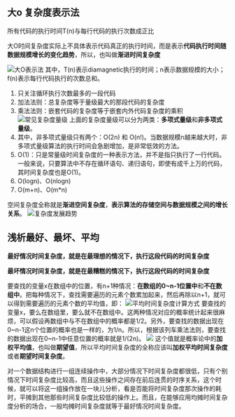 
## 大o 复杂度表示法
所有代码的执行时间T(n)与每行代码的执行次数成正比

大O时间复杂度实际上不具体表示代码真正的执行时间，而是表示**代码执行时间随数据规模增长的变化趋势**，所以，也叫做**渐进时间复杂度**

![大O表示法](https://static001.geekbang.org/resource/image/22/ef/22900968aa2b190072c985a08b0e92ef.png)
其中，T(n)表示diamagnetic执行的时间；n表示数据规模的大小；f(n)表示每行代码执行的次数总和。
1. 只关注循环执行次数最多的一段代码
2. 加法法则：总复杂度等于量级最大的那段代码的复杂度
3. 乘法法则：嵌套代码的复杂度等于嵌套内外代码复杂度的乘积
![常见复杂度量级](https://static001.geekbang.org/resource/image/37/0a/3723793cc5c810e9d5b06bc95325bf0a.jpg)
上面的复杂度量级可以分为两类：**多项式量级**和**非多项式量级**。
1. 其中，非多项式量级只有两个：O(2n) 和 O(n!)。当数据规模n越来越大时，非多项式量级算法的执行时间会急剧增加，是非常低效的方法。
2. O(1)：只是常量级时间复杂度的一种表示方法，并不是指只执行了一行代码。一般来说，只要算法中不存在循环语句、递归语句，即使有成千上万的代码，其时间复杂度也是O(1)。
3. O(logn)、O(nlogn)
4. O(m+n)、O(m*n)

空间复杂度全称就是**渐进空间复杂度**，**表示算法的存储空间与数据规模之间的增长关系**。
![复杂度发展趋势](https://static001.geekbang.org/resource/image/49/04/497a3f120b7debee07dc0d03984faf04.jpg)

## 浅析最好、最坏、平均

**最好情况时间复杂度，就是在最理想的情况下，执行这段代码的时间复杂度**

**最坏情况时间复杂度，就是在最糟糕的情况下，执行这段代码的时间复杂度**

要查找的变量x在数组中的位置，有n+1种情况：**在数组的0~n-1位置中**和**不在数组中**。把每种情况下，查找需要遍历的元素个数累加起来，然后再除以n+1，就可以得到需要遍历的元素个数的平均值，即：
![平均时间复杂度计算方式](https://static001.geekbang.org/resource/image/d8/2f/d889a358b8eccc5bbb90fc16e327a22f.jpg)
要查找的变量x，要么在数组里，要么就不在数组中。这两种情况对应的概率统计起来很麻烦，可以假设再数组中与不在数组中的概率都是1/2。另外，要查找的数据出现在0~n-1这n个位置的概率也是一样的，为1/n。所以，根据该列车乘法法则，要查找的数据出现在0~n-1中任意位置的概率就是1/(2n)。
![](https://static001.geekbang.org/resource/image/36/7f/36c0aabdac69032f8a43368f5e90c67f.jpg)
这个值就是概率论中的**加权平均值**，也叫做**期望值**，所以平均时间复杂度的全称应该叫**加权平均时间复杂度**或者**期望时间复杂度**。

对一个数据结构进行一组连续操作中，大部分情况下时间复杂度都很低，只有个别情况下时间复杂度比较高，而且这些操作之间存在前后连贯的时序关系，这个时候，就可以将这一组操作放在一块儿分析，看是否能将时间复杂度那次操作的耗时，平摊到其他那些时间复杂度比较低的操作上。而且，在能够应用均摊时间复杂度分析的场合，一般均摊时间复杂度就等于最好情况时间复杂度。


```python

```
